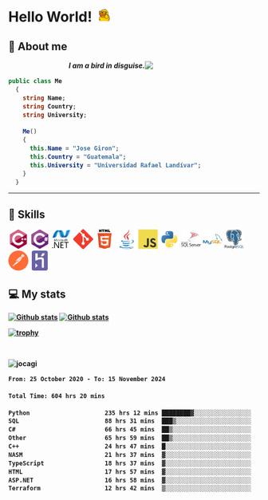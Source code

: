 <h1> Hello World! <img src="https://raw.githubusercontent.com/Jocagi/Jocagi/master/duck%20gif.gif" width="30"> </h1>

## 👾 About me

<img src="https://avatars2.githubusercontent.com/u/42883411?s=400&u=bbb16a320815b3d943db7920a8f941025396ae33&v=4" width="230px" align="right">
<p align="right"><em><b>I am a bird in disguise.</em></p>

```csharp
public class Me
  {
    string Name;
    string Country;
    string University;
  
    Me()
    {
      this.Name = "Jose Giron";
      this.Country = "Guatemala";
      this.University = "Universidad Rafael Landívar";
    }
  }
```
---
## 💫 Skills

<p align="left">

  <img src="https://raw.githubusercontent.com/Jocagi/Jocagi/2b74ed2827188052c975751a6d4e0edcd234c9ca/assets/cplusplus.svg" alt="cplusplus" width="40" height="40"/> 
  <img src="https://raw.githubusercontent.com/Jocagi/Jocagi/2b74ed2827188052c975751a6d4e0edcd234c9ca/assets/csharp.svg" alt="csharp" width="40" height="40"/>
  <img src="https://raw.githubusercontent.com/Jocagi/Jocagi/2b74ed2827188052c975751a6d4e0edcd234c9ca/assets/dot-net.svg" alt="dotnet" width="40" height="40"/> 
  <img src="https://raw.githubusercontent.com/Jocagi/Jocagi/2b74ed2827188052c975751a6d4e0edcd234c9ca/assets/git.svg" alt="git" width="40" height="40"/> 
  <img src="https://raw.githubusercontent.com/Jocagi/Jocagi/2b74ed2827188052c975751a6d4e0edcd234c9ca/assets/html5.svg" alt="html5" width="40" height="40"/> 
  <img src="https://raw.githubusercontent.com/Jocagi/Jocagi/2b74ed2827188052c975751a6d4e0edcd234c9ca/assets/java.svg" alt="java" width="40" height="40"/> 
  <img src="https://raw.githubusercontent.com/Jocagi/Jocagi/2b74ed2827188052c975751a6d4e0edcd234c9ca/assets/javascript.svg" alt="javascript" width="40" height="40"/>
  <img src="https://raw.githubusercontent.com/Jocagi/Jocagi/2b74ed2827188052c975751a6d4e0edcd234c9ca/assets/python.svg" alt="python" width="40" height="40"/>
  <img src="https://raw.githubusercontent.com/Jocagi/Jocagi/2b74ed2827188052c975751a6d4e0edcd234c9ca/assets/mssql.svg" alt="sqlserver" width="40" height="40"/>
  <img src="https://raw.githubusercontent.com/Jocagi/Jocagi/2b74ed2827188052c975751a6d4e0edcd234c9ca/assets/mysql.svg" alt="mysql" width="40" height="40"/>
  <img src="https://raw.githubusercontent.com/Jocagi/Jocagi/2b74ed2827188052c975751a6d4e0edcd234c9ca/assets/postgresql.svg" alt="postgresql" width="40" height="40"/>
  <img src="https://raw.githubusercontent.com/Jocagi/Jocagi/2b74ed2827188052c975751a6d4e0edcd234c9ca/assets/postman.svg" alt="postman" width="40" height="40"/>
  <img src="https://raw.githubusercontent.com/Jocagi/Jocagi/2b74ed2827188052c975751a6d4e0edcd234c9ca/assets/heroku.svg" alt="heroku" width="40" height="40"/>
  
</p>

## 💻 My stats

[![Github stats](https://github-readme-stats.vercel.app/api?username=Jocagi&hide=issues&show_icons=true&include_all_commits=true&count_private=true&theme=vision-friendly-dark&line_height=27)](https://github.com/anuraghazra/github-readme-stats)
[![Github stats](https://github-readme-stats.vercel.app/api/top-langs/?username=Jocagi&layout=compact&theme=vision-friendly-dark&count_private=true&show_icons=true&hide_title=false&include_all_commits=true&langs_count=10&hide=Scilab&exclude_repo=EDI,microSQL,Nand2Tetris)](https://github.com/anuraghazra/github-readme-stats)

[![trophy](https://github-profile-trophy.vercel.app/?username=Jocagi&theme=monokai)](https://github.com/ryo-ma/github-profile-trophy)

<br><p align="left"> <img src="https://komarev.com/ghpvc/?username=jocagi" alt="jocagi" /> </p>

<!--START_SECTION:waka-->

```txt
From: 25 October 2020 - To: 15 November 2024

Total Time: 604 hrs 20 mins

Python                     235 hrs 12 mins ████████▓░░░░░░░░░░░░░░░░   35.09 %
SQL                        88 hrs 31 mins  ███▒░░░░░░░░░░░░░░░░░░░░░   13.21 %
C#                         66 hrs 45 mins  ██▒░░░░░░░░░░░░░░░░░░░░░░   09.96 %
Other                      65 hrs 59 mins  ██▒░░░░░░░░░░░░░░░░░░░░░░   09.84 %
C++                        24 hrs 47 mins  █░░░░░░░░░░░░░░░░░░░░░░░░   03.70 %
NASM                       21 hrs 37 mins  ▓░░░░░░░░░░░░░░░░░░░░░░░░   03.23 %
TypeScript                 18 hrs 37 mins  ▓░░░░░░░░░░░░░░░░░░░░░░░░   02.78 %
HTML                       17 hrs 57 mins  ▓░░░░░░░░░░░░░░░░░░░░░░░░   02.68 %
ASP.NET                    16 hrs 58 mins  ▓░░░░░░░░░░░░░░░░░░░░░░░░   02.53 %
Terraform                  12 hrs 42 mins  ▒░░░░░░░░░░░░░░░░░░░░░░░░   01.89 %
```

<!--END_SECTION:waka-->

<!--
**Jocagi/Jocagi** is a ✨ _special_ ✨ repository because its `README.md` (this file) appears on your GitHub profile.

Here are some ideas to get you started:

- 🔭 I’m currently working on ...
- 🌱 I’m currently learning ...
- 👯 I’m looking to collaborate on ...
- 🤔 I’m looking for help with ...
- 💬 Ask me about ...
- 📫 How to reach me: ...
- 😄 Pronouns: ...
- ⚡ Fun fact: ...
-->
